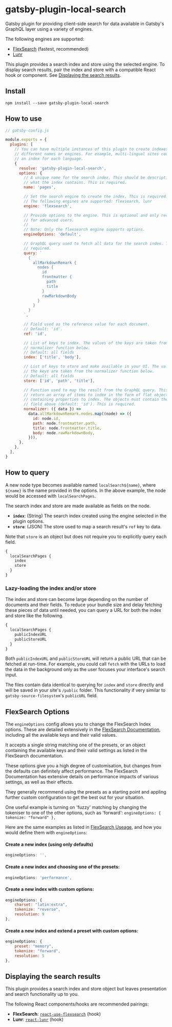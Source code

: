 # gatsby-plugin-local-search

Gatsby plugin for providing client-side search for data available in Gatsby's
GraphQL layer using a variety of engines.

The following engines are supported:

- [FlexSearch][flexsearch] (fastest, recommended)
- [Lunr][lunr]

This plugin provides a search index and store using the selected engine. To
display search results, pair the index and store with a compatible React hook or
component. See [Displaying the search results](#displaying-the-search-results).

## Install

`npm install --save gatsby-plugin-local-search`

## How to use

```javascript
// gatsby-config.js

module.exports = {
  plugins: [
    // You can have multiple instances of this plugin to create indexes with
    // different names or engines. For example, multi-lingual sites could create
    // an index for each language.
    {
      resolve: 'gatsby-plugin-local-search',
      options: {
        // A unique name for the search index. This should be descriptive of
        // what the index contains. This is required.
        name: 'pages',

        // Set the search engine to create the index. This is required.
        // The following engines are supported: flexsearch, lunr
        engine: 'flexsearch',

        // Provide options to the engine. This is optional and only recommended
        // for advanced users.
        //
        // Note: Only the flexsearch engine supports options.
        engineOptions: 'default',

        // GraphQL query used to fetch all data for the search index. This is
        // required.
        query: `
          {
            allMarkdownRemark {
              nodes {
                id
                frontmatter {
                  path
                  title
                }
                rawMarkdownBody
              }
            }
          }
        `,

        // Field used as the reference value for each document.
        // Default: 'id'.
        ref: 'id',

        // List of keys to index. The values of the keys are taken from the
        // normalizer function below.
        // Default: all fields
        index: ['title', 'body'],

        // List of keys to store and make available in your UI. The values of
        // the keys are taken from the normalizer function below.
        // Default: all fields
        store: ['id', 'path', 'title'],

        // Function used to map the result from the GraphQL query. This should
        // return an array of items to index in the form of flat objects
        // containing properties to index. The objects must contain the `ref`
        // field above (default: 'id'). This is required.
        normalizer: ({ data }) =>
          data.allMarkdownRemark.nodes.map((node) => ({
            id: node.id,
            path: node.frontmatter.path,
            title: node.frontmatter.title,
            body: node.rawMarkdownBody,
          })),
      },
    },
  ],
}
```

## How to query

A new node type becomes available named `localSearch${name}`, where `${name}` is
the name provided in the options. In the above example, the node would be
accessed with `localSearchPages`.

The search index and store are made available as fields on the node.

- **`index`**: (String) The search index created using the engine selected in
  the plugin options.
- **`store`**: (JSON) The store used to map a search result's `ref` key to data.

Note that `store` is an object but does not require you to explicitly query each
field.

```graphql
{
  localSearchPages {
    index
    store
  }
}
```

### Lazy-loading the index and/or store

The index and store can become large depending on the number of documents and
their fields. To reduce your bundle size and delay fetching these pieces of data
until needed, you can query a URL for both the index and store like the
following.

```graphql
{
  localSearchPages {
    publicIndexURL
    publicStoreURL
  }
}
```

Both `publicIndexURL` and `publicStoreURL` will return a public URL that can be
fetched at run-time. For example, you could call `fetch` with the URLs to load
the data in the background only as the user focuses your interface's search
input.

The files contain data identical to querying for `index` and `store` directly
and will be saved in your site's `/public` folder. This functionality if very
similar to `gatsby-source-filesystem`'s `publicURL` field.

## FlexSearch Options

The `engineOptions` config allows you to change the FlexSearch Index options.
These are detailed extensively in the [FlexSearch Documentation](https://github.com/nextapps-de/flexsearch#options),
including all the available keys and their valid values.

It accepts a single string matching one of the presets, or an object containing
the available keys and their valid settings as listed in the FlexSearch documentation.

These options give you a high degree of customisation, but changes from the defaults 
can definitely affect performance. The FlexSearch Documentation has extensive details on
performance impacts of various settings, as well as their effects. 

They generally recommend using the presets as a starting point and appling further custom configuration 
to get the best out for your situation.

One useful example is turning on 'fuzzy' matching by changing the tokeniser to one of
the other options, such as 'forward': `engineOptions: { tokenize: "forward" },`

Here are the same examples as listed in [FlexSearch Useage](https://github.com/nextapps-de/flexsearch#usage),
and how you would define them with `engineOptions`:

#### Create a new index (using only defaults)

```js
engineOptions: '',
```

#### Create a new index and choosing one of the presets:

```js
engineOptions: 'performance',
```

#### Create a new index with custom options:

```js
engineOptions: {
    charset: "latin:extra",
    tokenize: "reverse",
    resolution: 9
},
```

#### Create a new index and extend a preset with custom options:

```js
engineOptions: {
    preset: "memory",
    tokenize: "forward",
    resolution: 5
},
```

## Displaying the search results

This plugin provides a search index and store object but leaves presentation and
search functionality up to you.

The following React components/hooks are recommended pairings:

- **FlexSearch**: [`react-use-flexsearch`][react-use-flexsearch] (hook)
- **Lunr**: [`react-lunr`][react-lunr] (hook)

[flexsearch]: https://github.com/nextapps-de/flexsearch
[lunr]: https://lunrjs.com/
[react-use-flexsearch]: https://github.com/angeloashmore/react-use-flexsearch
[react-lunr]: https://github.com/angeloashmore/react-lunr
